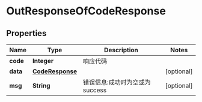 

# OutResponseOfCodeResponse

## Properties

Name | Type | Description | Notes
------------ | ------------- | ------------- | -------------
**code** | **Integer** | 响应代码 | 
**data** | [**CodeResponse**](CodeResponse.md) |  |  [optional]
**msg** | **String** | 错误信息:成功时为空或为success |  [optional]



